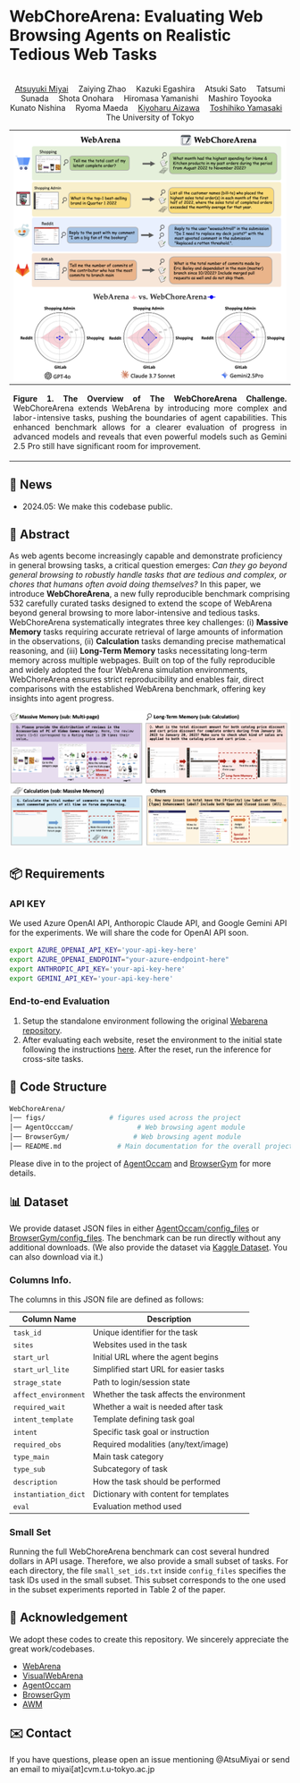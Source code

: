# WebChoreArena: Evaluating Web Browsing Agents on Realistic Tedious Web Tasks


<p align="center" width="100%">

</p>

<div>
<div align="center">
<br>
    <a href='https://atsumiyai.github.io/' target='_blank'>Atsuyuki Miyai</a>&emsp;
    Zaiying Zhao&emsp;
    Kazuki Egashira&emsp;
    Atsuki Sato&emsp;
    Tatsumi Sunada&emsp;
    Shota Onohara&emsp;
    Hiromasa Yamanishi&emsp;
    Mashiro Toyooka&emsp;
    Kunato Nishina&emsp;
    Ryoma Maeda&emsp;
    <a href='https://scholar.google.co.jp/citations?user=CJRhhi0AAAAJ&hl=en' target='_blank'>Kiyoharu Aizawa</a>&emsp;
    <a href='https://scholar.google.co.jp/citations?hl=ja&user=rE9iY5MAAAAJ&view_op=list_works' target='_blank'>Toshihiko Yamasaki</a>&emsp;
</div>
<div align="center">
    The University of Tokyo
    <br>
</div>


| ![teaser.png](figs/overview.png) |
|:---|
| <p align="justify"><b>Figure 1. The Overview of The WebChoreArena Challenge.</b> WebChoreArena extends WebArena by introducing more complex and labor-intensive tasks, pushing the boundaries of agent capabilities. This enhanced benchmark allows for a clearer evaluation of progress in advanced models and reveals that even powerful models such as Gemini 2.5 Pro still have significant room for improvement.

## 🚀 News
- 2024.05: We make this codebase public.


## 📕 Abstract
As web agents become increasingly capable and demonstrate proficiency in general browsing tasks, a critical question emerges: *Can they go beyond general browsing to robustly handle tasks that are tedious and complex, or chores that humans often avoid doing themselves?* In this paper, we introduce **WebChoreArena**, a new fully reproducible benchmark comprising 532 carefully curated tasks designed to extend the scope of WebArena beyond general browsing to more labor-intensive and tedious tasks. WebChoreArena systematically integrates three key challenges: (i) **Massive Memory** tasks requiring accurate retrieval of large amounts of information in the observations, (ii) **Calculation** tasks demanding precise mathematical reasoning, and (iii) **Long-Term Memory** tasks necessitating long-term memory across multiple webpages. Built on top of the fully reproducible and widely adopted the four WebArena simulation environments, 
WebChoreArena ensures strict reproducibility and enables fair, direct comparisons with the established WebArena benchmark, offering key insights into agent progress.



![task_type.png](figs/task_type.png)

## 📦 Requirements

### API KEY
We used Azure OpenAI API, Anthoropic Claude API, and Google Gemini API for the experiments. We will share the code for OpenAI API soon.

```bash
export AZURE_OPENAI_API_KEY='your-api-key-here'
export AZURE_OPENAI_ENDPOINT="your-azure-endpoint-here"
export ANTHROPIC_API_KEY='your-api-key-here'
export GEMINI_API_KEY='your-api-key-here'
```

### End-to-end Evaluation
1. Setup the standalone environment following the original [Webarena repository](https://github.com/web-arena-x/webarena/blob/main/environment_docker/README.md).
2. After evaluating each website, reset the environment to the initial state following the instructions [here](https://github.com/web-arena-x/webarena/blob/main/environment_docker/README.md#environment-reset). After the reset, run the inference for cross-site tasks.


## 📂 Code Structure
```bash
WebChoreArena/
│── figs/                # figures used across the project
│── AgentOcccam/                # Web browsing agent module
│── BrowserGym/                # Web browsing agent module
│── README.md              # Main documentation for the overall project
```
Please dive in to the project of [AgentOccam](./agentocccam/) and [BrowserGym](./browsergym/) for more details.

## 📊 Dataset
We provide dataset JSON files in either [AgentOccam/config_files](./AgentOccam/config_files) or [BrowserGym/config_files](./BrowserGym/config_files). The benchmark can be run directly without any additional downloads.
(We also provide the dataset via [Kaggle Dataset](https://www.kaggle.com/datasets/miatsu/webchorearena-json-files). You can also download via it.)


### Columns Info.

The columns in this JSON file are defined as follows:

| Column Name         | Description |
|---------------------|-------------|
| `task_id`           | Unique identifier for the task |
| `sites`             | Websites used in the task |
| `start_url`         | Initial URL where the agent begins |
| `start_url_lite`    | Simplified start URL for easier tasks |
| `strage_state`      | Path to login/session state |
| `affect_environment`| Whether the task affects the environment |
| `required_wait`     | Whether a wait is needed after task |
| `intent_template`   | Template defining task goal |
| `intent`            | Specific task goal or instruction |
| `required_obs`      | Required modalities (any/text/image) |
| `type_main`         | Main task category |
| `type_sub`          | Subcategory of task |
| `description`       | How the task should be performed |
| `instantiation_dict`| Dictionary with content for templates |
| `eval`              | Evaluation method used |

### Small Set
Running the full WebChoreArena benchmark can cost several hundred dollars in API usage. Therefore, we also provide a small subset of tasks. For each directory, the file `small_set_ids.txt` inside `config_files` specifies the task IDs used in the small subset. This subset corresponds to the one used in the subset experiments reported in Table 2 of the paper.


## 🤝 Acknowledgement
We adopt these codes to create this repository. We sincerely appreciate the great work/codebases.
* [WebArena](https://github.com/web-arena-x/webarena/tree/main)
* [VisualWebArena](https://github.com/web-arena-x/visualwebarena/tree/main)
* [AgentOccam](https://github.com/amazon-science/AgentOccam)
* [BrowserGym](https://github.com/ServiceNow/BrowserGym)
* [AWM](https://github.com/zorazrw/agent-workflow-memory)



## ✉️ Contact
If you have questions, please open an issue mentioning @AtsuMiyai or send an email to miyai[at]cvm.t.u-tokyo.ac.jp